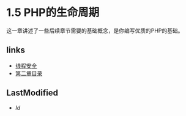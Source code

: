 # 1.5 PHP的生命周期 

这一章讲述了一些后续章节需要的基础概念，是你编写优质的PHP的基础。


## links
   * [线程安全](<1.4.md>)
   * [第二章目录](<2.md>)

## LastModified 
   * $Id$
